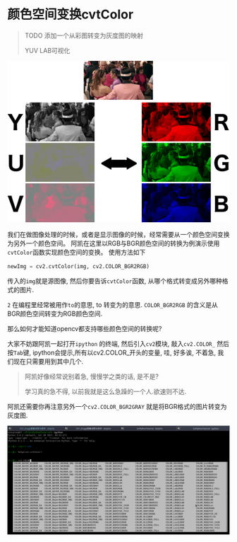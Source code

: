 # 颜色空间变换cvtColor

> TODO 添加一个从彩图转变为灰度图的映射
>
> YUV LAB可视化

![rgb与yuv](./image/rgbyuv_tango.png)


我们在做图像处理的时候，或者是显示图像的时候，经常需要从一个颜色空间变换为另外一个颜色空间。
阿凯在这里以RGB与BGR颜色空间的转换为例演示使用`cvtColor`函数实现颜色空间的变换。
使用方法如下

```python
newImg = cv2.cvtColor(img, cv2.COLOR_BGR2RGB)
```

传入的`img`就是源图像, 然后你要告诉`cvtColor`函数, 从哪个格式转变成另外哪种格式的图片. 

`2` 在编程里经常被用作`to`的意思, to 转变为的意思. `COLOR_BGR2RGB` 的含义是从BGR颜色空间转变为RGB颜色空间.

那么如何才能知道opencv都支持哪些颜色空间的转换呢?

大家不妨跟阿凯一起打开`ipython` 的终端, 然后引入`cv2`模块, 敲入`cv2.COLOR_` 然后按`Tab`键,  ipython会提示,所有以cv2.COLOR_开头的变量, 哇, 好多诶, 不着急, 我们现在只需要用到其中几个.

> 阿凯好像经常说别着急, 慢慢学之类的话, 是不是?
>
> 学习真的急不得, 以前我就是这么急躁的一个人.欲速则不达. 

阿凯还需要你再注意另外一个`cv2.COLOR_BGR2GRAY` 就是将BGR格式的图片转变为灰度图.

![0120_color_space_cvt.png](./image/color-space-cvt.png)

